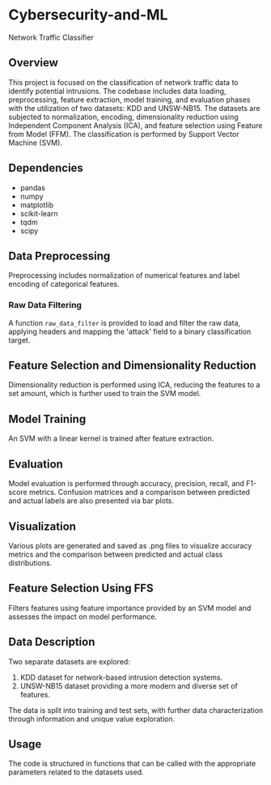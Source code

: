 # Cybersecurity-and-ML
Network Traffic Classifier

## Overview
This project is focused on the classification of network traffic data to identify potential intrusions. The codebase includes data loading, preprocessing, feature extraction, model training, and evaluation phases with the utilization of two datasets: KDD and UNSW-NB15. The datasets are subjected to normalization, encoding, dimensionality reduction using Independent Component Analysis (ICA), and feature selection using Feature from Model (FFM). The classification is performed by Support Vector Machine (SVM).

## Dependencies
- pandas
- numpy
- matplotlib
- scikit-learn
- tqdm
- scipy

## Data Preprocessing
Preprocessing includes normalization of numerical features and label encoding of categorical features.

### Raw Data Filtering
A function `raw_data_filter` is provided to load and filter the raw data, applying headers and mapping the 'attack' field to a binary classification target.

## Feature Selection and Dimensionality Reduction
Dimensionality reduction is performed using ICA, reducing the features to a set amount, which is further used to train the SVM model.

## Model Training
An SVM with a linear kernel is trained after feature extraction.

## Evaluation
Model evaluation is performed through accuracy, precision, recall, and F1-score metrics. Confusion matrices and a comparison between predicted and actual labels are also presented via bar plots.

## Visualization
Various plots are generated and saved as .png files to visualize accuracy metrics and the comparison between predicted and actual class distributions.

## Feature Selection Using FFS
Filters features using feature importance provided by an SVM model and assesses the impact on model performance.

## Data Description
Two separate datasets are explored:
1. KDD dataset for network-based intrusion detection systems.
2. UNSW-NB15 dataset providing a more modern and diverse set of features.

The data is split into training and test sets, with further data characterization through information and unique value exploration.

## Usage
The code is structured in functions that can be called with the appropriate parameters related to the datasets used.

